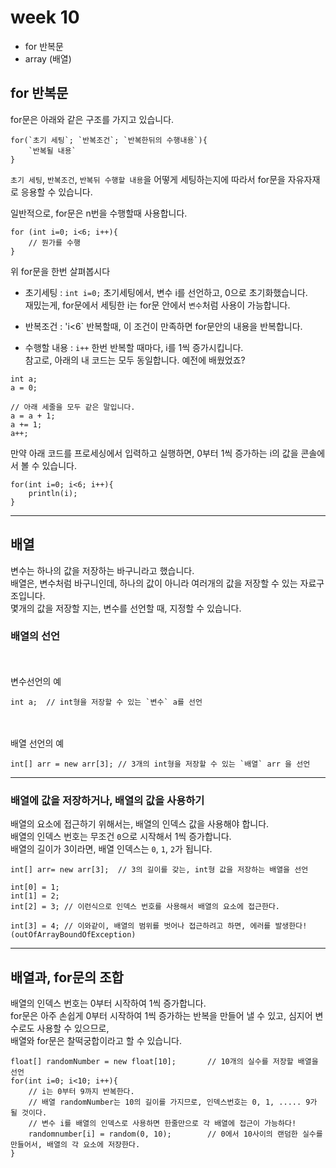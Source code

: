 # week 10
- for 반복문
- array (배열)

## for 반복문 
for문은 아래와 같은 구조를 가지고 있습니다.

```
for(`초기 세팅`; `반복조건`; `반복한뒤의 수행내용`){
    `반복될 내용`
}
```
`초기 세팅`, `반복조건`, `반복뒤 수행할 내용`을 어떻게 세팅하는지에 따라서 for문을 자유자재로 응용할 수 있습니다.

일반적으로, for문은 n번을 수행할때 사용합니다.

```
for (int i=0; i<6; i++){
    // 뭔가를 수행
}
```
위 for문을 한번 살펴봅시다

- 초기세팅 : `int i=0;`
초기세팅에서, 변수 i를 선언하고, 0으로 초기화했습니다.<br/>
재밌는게, for문에서 세팅한 i는 for문 안에서 `변수`처럼 사용이 가능합니다.

- 반복조건 : 'i<6`
반복할때, 이 조건이 만족하면 for문안의 내용을 반복합니다.

- 수행할 내용 : `i++`
한번 반복할 때마다, i를 1씩 증가시킵니다.<br/>
참고로, 아래의 내 코드는 모두 동일합니다. 예전에 배웠었죠?

```
int a;
a = 0;

// 아래 세줄을 모두 같은 말입니다. 
a = a + 1;
a += 1;
a++;
```

만약 아래 코드를 프로세싱에서 입력하고 실행하면, 0부터 1씩 증가하는 i의 값을 콘솔에서 볼 수 있습니다.

```
for(int i=0; i<6; i++){
    println(i);
}
```
---

## 배열
변수는 하나의 값을 저장하는 바구니라고 했습니다.<br/>
배열은, 변수처럼 바구니인데, 하나의 값이 아니라 여러개의 값을 저장할 수 있는 자료구조입니다.<br/>
몇개의 값을 저장할 지는, 변수를 선언할 때, 지정할 수 있습니다.<br/>

### 배열의 선언

<br/><br/>변수선언의 예
```
int a;  // int형을 저장할 수 있는 `변수` a를 선언
```

<br/><br/>배열 선언의 예
```
int[] arr = new arr[3]; // 3개의 int형을 저장할 수 있는 `배열` arr 을 선언
```

---
### 배열에 값을 저장하거나, 배열의 값을 사용하기
배열의 요소에 접근하기 위해서는, 배열의 인덱스 값을 사용해야 합니다.<br/>
배열의 인덱스 번호는 무조건 `0`으로 시작해서 1씩 증가합니다.<br/>
배열의 길이가 3이라면, 배열 인덱스는 `0`, `1`, `2`가 됩니다.<br/>

```
int[] arr= new arr[3];  // 3의 길이를 갖는, int형 값을 저장하는 배열을 선언

int[0] = 1;
int[1] = 2;
int[2] = 3; // 이런식으로 인덱스 번호를 사용해서 배열의 요소에 접근한다.

int[3] = 4; // 이와같이, 배열의 범위를 벗어나 접근하려고 하면, 에러를 발생한다! (outOfArrayBoundOfException)
```
---

## 배열과, for문의 조합
배열의 인덱스 번호는 0부터 시작하여 1씩 증가합니다.<br/>
for문은 아주 손쉽게 0부터 시작하여 1씩 증가하는 반복을 만들어 낼 수 있고, 심지어 변수로도 사용할 수 있으므로, <br/>
배열와 for문은 찰떡궁합이라고 할 수 있습니다.<br/>

```
float[] randomNumber = new float[10];       // 10개의 실수를 저장할 배열을 선언
for(int i=0; i<10; i++){
    // i는 0부터 9까지 반복한다.
    // 배열 randomNumber는 10의 길이를 가지므로, 인덱스번호는 0, 1, ..... 9가 될 것이다.
    // 변수 i를 배열의 인덱스로 사용하면 한줄만으로 각 배열에 접근이 가능하다!
    randomnumber[i] = random(0, 10);        // 0에서 10사이의 랜덤한 실수를 만들어서, 배열의 각 요소에 저장한다.
}
```